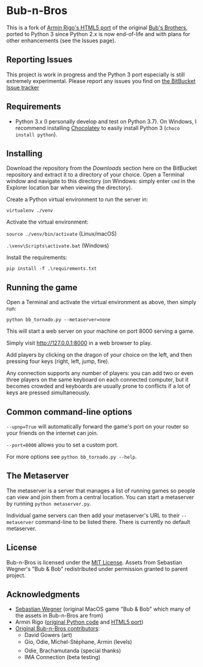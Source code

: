 # Bub-n-Bros

This is a fork of [Armin Rigo's HTML5 port](https://bitbucket.org/arigo/bub-n-bros) of the original
[Bub's Brothers](http://bub-n-bros.sourceforge.net/), ported to Python 3 since Python 2.x
is now end-of-life and with plans for other enhancements (see the Issues page).

## Reporting Issues

This project is work in progress and the Python 3 port especially is still extremely experimental.
Please report any issues you find on [the BitBucket Issue tracker](https://bitbucket.org/fpiesche/bub-n-bros/issues/)

## Requirements

  * Python 3.x (I personally develop and test on Python 3.7). On Windows, I recommend installing
  [Chocolatey](https://www.chocolatey.org/) to easily install Python 3 (`choco install python`).

## Installing

Download the repository from the *Downloads* section here on the BitBucket repository and extract it
to a directory of your choice. Open a Terminal window and navigate to this directory
(on Windows: simply enter `cmd` in the Explorer location bar when viewing the directory).

Create a Python virtual environment to run the server in:

`virtualenv ./venv`

Activate the virtual environment:

`source ./venv/bin/activate` (Linux/macOS)

`.\venv\Scripts\activate.bat` (Windows)

Install the requirements:

`pip install -f .\requirements.txt`

## Running the game

Open a Terminal and activate the virtual environment as above, then simply run:

`python bb_tornado.py --metaserver=none`

This will start a web server on your machine on port 8000 serving a game.

Simply visit http://127.0.0.1:8000 in a web browser to play.

Add players by clicking on the dragon of your choice on the left, and then pressing
four keys (right, left, jump, fire).

Any connection supports any number of players: you can add two or even three players
on the same keyboard on each connected computer, but it becomes crowded and keyboards
are usually prone to conflicts if a lot of keys are pressed simultaneously.

## Common command-line options

`--upnp=True` will automatically forward the game's port on your router so your friends
on the internet can join.

`--port=8000` allows you to set a custom port.

For more options see `python bb_tornado.py --help`.

## The Metaserver

The metaserver is a server that manages a list of running games so people can view and join
them from a central location. You can start a metaserver by running `python metaserver.py`.

Individual game servers can then add your metaserver's URL to their `--metaserver` command-line
to be listed there. There is currently no default metaserver.

## License

Bub-n-Bros is licensed under the [MIT License](https://opensource.org/licenses/MIT). Assets
from Sebastian Wegner's "Bub & Bob" redistributed under permission granted to parent project.

## Acknowledgments

  * [Sebastian Wegner](http://www.mcsebi.com/) (original MacOS game "Bub & Bob" which many of
    the assets in Bub-n-Bros are from)
  * Armin Rigo ([original Python code](https://bub-n-bros.sourceforge.net) and
    [HTML5 port](https://bitbucket.org/arigo/bub-n-bros))
  * [Original Bub-n-Bros contributors](http://bub-n-bros.sourceforge.net/authors.html):
    * David Gowers (art)
    * Gio, Odie, Michel-Stéphane, Armin (levels)
    * Odie, Brachamutanda (special thanks)
    * IMA Connection (beta testing)
